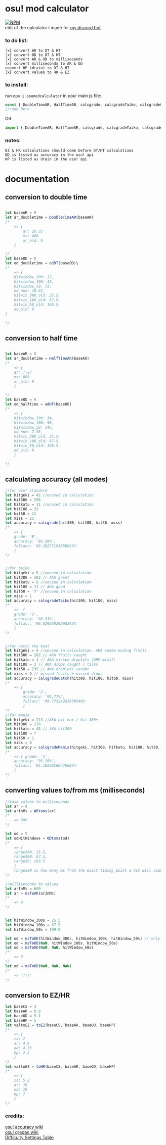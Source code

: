 # osu! mod calculator
[![NPM](https://nodei.co/npm/osumodcalculator.png)](https://nodei.co/npm/osumodcalculator/)<br/>
edit of the calculator i made for [my discord bot](https://github.com/sbrstrkkdwmdr/sbrbot)
### to do list: 
    [x] convert AR to DT & HT
    [x] convert OD to DT & HT
    [x] convert AR & OD to milliseconds
    [x] convert milliseconds to AR & OD
    convert HP (drain) to DT & HT
    [x] convert values to HR & EZ

### to install:
run `npm i osumodcalculator`
in your main js file:
```js
const { DoubleTimeAR, HalfTimeAR, calcgrade, calcgradeTaiko, calcgradeCatch, calcgradeMania, odDT, odHT, ODtoms, ARtoms, msToAR, msToOD, toEZ, toHR } = require('osumodcalculator')
//code here 
```
OR 
```js
import { DoubleTimeAR, HalfTimeAR, calcgrade, calcgradeTaiko, calcgradeCatch, calcgradeMania, odDT, odHT, ODtoms, ARtoms, msToAR, msToOD, toEZ, toHR } from 'osumodcalculator'
```
### notes:
    EZ & HR calculations should come before DT/HT calculations
    OD is listed as accuracy in the osu! api
    HP is listed as drain in the osu! api

# documentation

## conversion to double time

```js

let baseAR = 9
let ar_doubletime = DoubleTimeAR(baseAR)
/*
    => {
        ar: 10.33
        ms: 400
        ar_old: 9
    }

*/
let baseOD = 9
let od_doubletime = odDT(baseOD)\
/*
    => {
    hitwindow_300: 17,
    hitwindow_100: 45,
    hitwindow_50: 73,
    od_num: 10.42,
    hitwin_300_old: 25.5,
    hitwin_100_old: 67.5,
    hitwin_50_old: 109.5,
    od_old: 9
}

*/
```

## conversion to half time
```js

let baseAR = 9
let ar_doubletime = HalfTimeAR(baseAR)
/*
    => {
    ar: 7.67
    ms: 800
    ar_old: 9
    }

*/
let baseOD = 9
let od_halftime = odHT(baseOD)
/*
    => {
    hitwindow_300: 34,
    hitwindow_100: 90,
    hitwindow_50: 146,
    od_num: 7.58,
    hitwin_300_old: 25.5,
    hitwin_100_old: 67.5,
    hitwin_50_old: 109.5,
    od_old: 9
    }

*/
```

## calculating accuracy (all modes)
```js 
//for osu! standard
let hitgeki = 42 //unused in calculation
let hit300 = 298
let hitkatu = 11 //unused in calculation
let hit100 = 22
let hit50 = 11
let miss = 25
let accuracy = calcgrade(hit300, hit100, hit50, miss)
/*
    => { 
    grade: 'B',
    accuracy: '86.28%', 
    fullacc: '86.28277153558052%' 
    }
*/


//for taiko
let hitgeki = 0 //unused in calculation
let hit300 = 193 // AKA great
let hitkatu = 0 //unused in calculation
let hit100 = 11 // AKA good
let hit50 = '?' //unused in calculation
let miss = 1
let accuracy = calcgradeTaiko(hit300, hit100, miss)
/*
    =>  { 
    grade: 'S', 
    accuracy: '96.83%', 
    fullacc: '96.82926829268293%' 
    }
*/


//for catch the beat
let hitgeki = 0 //unused in calculation. AKA combo-ending fruits
let hit300 = 202 // AKA fruits caught
let hitkatu = 1 // AKA missed droplets (DRP miss?)
let hit100 = 3 // AKA drops caught / ticks
let hit50 = 235 // AKA droplets caught
let miss = 0 // missed fruits + missed drops
let accuracy = calcgradeCatch(hit300, hit100, hit50, miss)
/*
    => { 
        grade: 'S', 
        accuracy: '99.77%', 
        fullacc: '99.77324263038548%' 
        }
*/
//for mania
let hitgeki = 213 //AKA hit max / hit 300+
let hit300 = 170
let hitkatu = 48 // AKA hit200
let hit100 = 7
let hit50 = 1
let miss = 0
let accuracy = calcgradeMania(hitgeki, hit300, hitkatu, hit100, hit50, miss)
/* 
    => { grade: 'S', 
    accuracy: '95.10%', 
    fullacc: '95.10250569476082%' 
    }
*/
```

## converting values to/from ms (milliseconds)

```js
//base values to milliseconds
let ar = 9
let arInMs = ARtoms(ar) 
/*
    => 600
*/

let od = 9 
let odHitWindows = ODtoms(od)
/*
    => { 
    range300: 25.5, 
    range100: 67.5, 
    range50: 109.5 
    }
    range300 is how many ms from the exact timing point a hit will count as a 300 
*/

//milliseconds to values
let arInMs = 600
let ar = msToAR(arInMs)
/*
    => 9
*/


let hitWindow_300s = 25.5
let hitWindow_100s = 67.5
let hitWindow_50s = 109.5

let od = msToOD(hitWindow_300s, hitWindow_100s, hitWindow_50s) // only one of these is needed. to ignore a value replace it with NaN (null returns 13.25)
let od = msToOD(NaN, hitWindow_100s, hitWindow_50s)
let od = msToOD(NaN, NaN, hitWindow_50s)
/*
    => 9
*/
let od = msToOD(NaN, NaN, NaN)
/*
    => '???'
*/
```

## conversion to EZ/HR

```js
let baseCS = 4
let baseAR = 9.8
let baseOD = 9.1
let baseHP = 5
let valtoEZ = toEZ(baseCS, baseAR, baseOD, baseHP)
/*
    => {
    cs: 2
    ar: 4.9
    od: 4.55
    hp: 2.5
    }
*/
let valtoEZ = toHR(baseCS, baseAR, baseOD, baseHP)
/*
    => {
    cs: 5.2
    ar: 10
    od: 10
    hp: 7
    }
*/


```


### credits: 
[osu! accuracy wiki](https://osu.ppy.sh/wiki/en/Gameplay/Accuracy) <br/>
[osu! grades wiki](https://osu.ppy.sh/wiki/en/FAQ#grades) <br/>
[Difficulty Settings Table](https://www.reddit.com/r/osugame/comments/6phntt/difficulty_settings_table_with_all_values/) <br/>
